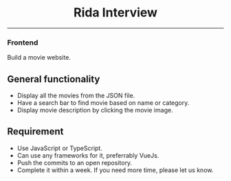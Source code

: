 <h1 align="center">Rida Interview</h1>

---

### Frontend

Build a movie website.

## General functionality

* Display all the movies from the JSON file.
* Have a search bar to find movie based on name or category.
* Display movie description by clicking the movie image.

## Requirement

* Use JavaScript or TypeScript.
* Can use any frameworks for it, preferrably VueJs.
* Push the commits to an open repository.
* Complete it within a week. If you need more time, please let us know.
